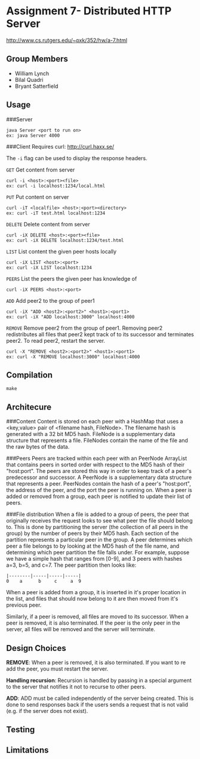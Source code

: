 Assignment 7- Distributed HTTP Server
=====================================
http://www.cs.rutgers.edu/~pxk/352/hw/a-7.html


Group Members
-------------------
* William Lynch
* Bilal Quadri
* Bryant Satterfield


Usage
-------------------

###Server

    java Server <port to run on>
    ex: java Server 4000
	
###Client
Requires curl: http://curl.haxx.se/

The `-i` flag can be used to display the response headers.

`GET` Get content from server

    curl -i <host>:<port><file>
    ex: curl -i localhost:1234/local.html

`PUT` Put content on server

    curl -iT <localfile> <host>:<port><directory>
    ex: curl -iT test.html localhost:1234

`DELETE` Delete content from server

    curl -iX DELETE <host>:<port><file>
    ex: curl -iX DELETE localhost:1234/test.html

`LIST` List content the given peer hosts locally

    curl -iX LIST <host>:<port>
    ex: curl -iX LIST localhost:1234

`PEERS` List the peers the given peer has knowledge of

    curl -iX PEERS <host>:<port>

`ADD` Add peer2 to the group of peer1

    curl -iX "ADD <host2>:<port2>" <host1>:<port1>
    ex: curl -iX "ADD localhost:3000" localhost:4000

`REMOVE` Remove peer2 from the group of peer1. Removing peer2 redistributes all
files that peer2 kept track of to its successor and terminates peer2. To read
peer2, restart the server.

    curl -X "REMOVE <host2>:<port2>" <host1>:<port1>
    ex: curl -X "REMOVE localhost:3000" localhost:4000


Compilation
-------------------

    make


Architecure
-------------------
###Content
Content is stored on each peer with a HashMap that uses a \<key,value\> pair of
\<filename hash, FileNode\>. The filename hash is generated with a 32 bit MD5
hash. FileNode is a supplementary data structure that represents a file.
FileNodes contain the name of the file and the raw bytes of the data.

###Peers
Peers are tracked within each peer with an PeerNode ArrayList that contains
peers in sorted order with respect to the MD5 hash of their "host:port". The
peers are stored this way in order to keep track of a peer's predecessor and
successor. A PeerNode is a supplementary data structure that represents a peer.
PeerNodes contain the hash of a peer's "host:port", the address of the peer, and
the port the peer is running on. When a peer is added or removed from a group,
each peer is notified to update their list of peers.

###File distribution
When a file is added to a group of peers, the peer that originally receives the
request looks to see what peer the file should belong to. This is done by
partitioning the server (the collection of all peers in the group) by the number
of peers by their MD5 hash. Each section of the partition represents a
particular peer in the group.  A peer determines which peer a file belongs to by
looking at the MD5 hash of the file name, and determining which peer partition
the file falls under.  For example, suppose we have a simple hash that ranges
from [0-9], and 3 peers with hashes a=3, b=5, and c=7. The peer partition then
looks like:

    |--------|-----|-----|-----|
    0    a      b     c     a  9

When a peer is added from a group, it is inserted in it's proper location in the
list, and files that should now belong to it are then moved from it's previous
peer.

Similarly, if a peer is removed, all files are moved to its successor.  When a
peer is removed, it is also terminated. If the peer is the only peer in the
server, all files will be removed and the server will terminate.


Design Choices
-------------------

**REMOVE**: When a peer is removed, it is also terminated. If you want to re add the
peer, you must restart the server.

**Handling recursion**: Recursion is handled by passing in a special argument to the
server that notifies it not to recurse to other peers.

**ADD**: ADD must be called independently of the server being created. This is done
to send responses back if the users sends a request that is not valid (e.g. if
the server does not exist).

Testing
-------------------


Limitations
-------------------
